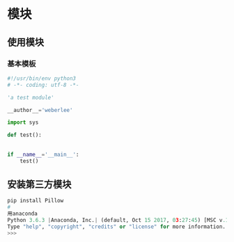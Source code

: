# 模块

## 使用模块

### 基本模板

```python
#!/usr/bin/env python3
# -*- coding: utf-8 -*-

'a test module'

__author__='weberlee'

import sys

def test():
    
    
if __name__='__main__':
    test()
```

## 安装第三方模块

```python
pip install Pillow
#
用anaconda
Python 3.6.3 |Anaconda, Inc.| (default, Oct 15 2017, 03:27:45) [MSC v.1900 64 bit (AMD64)] on win32
Type "help", "copyright", "credits" or "license" for more information.
>>>
```

